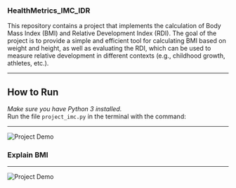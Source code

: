 ### HealthMetrics_IMC_IDR
 This repository contains a project that implements the calculation of Body Mass Index (BMI) and Relative Development Index (RDI). The goal of the project is to provide a simple and efficient tool for calculating BMI based on weight and height, as well as evaluating the RDI, which can be used to measure relative development in different contexts (e.g., childhood growth, athletes, etc.).
***

 ## How to Run
*Make sure you have Python 3 installed.*  
Run the file `project_imc.py` in the terminal with the command:

***

![Project Demo](assets/new.project.gif)

### Explain BMI
***
![Project Demo](assets/imc.jpg)

